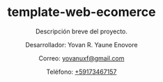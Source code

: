 
  <header>
    <h1>template-web-ecomerce</h1>
    <p>Descripción breve del proyecto.</p>
    <span>Desarrollador: Yovan R. Yaune Enovore</span>
    <p>Correo: <a href="mailto:yovanuxf@gmail.com">yovanuxf@gmail.com</a></p>
    <p>Teléfono: <a href="tel:+59173467157">+59173467157</a></p>
  </header>
